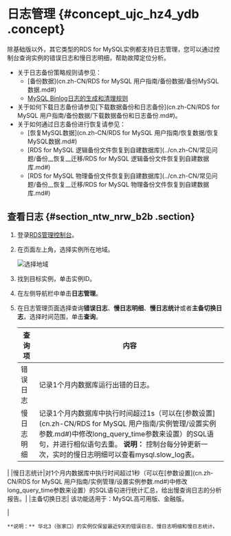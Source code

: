 # 日志管理 {#concept_ujc_hz4_ydb .concept}

除基础版以外，其它类型的RDS for MySQL实例都支持日志管理，您可以通过控制台查询实例的错误日志和慢日志明细，帮助故障定位分析。

-   关于日志备份策略规则请参见：
    -   [备份数据](cn.zh-CN/RDS for MySQL 用户指南/备份数据/备份MySQL数据.md#)
    -   [MySQL Binlog日志的生成和清理规则](https://help.aliyun.com/knowledge_detail/41815.html)
-   关于如何下载日志备份请参见[下载数据备份和日志备份](cn.zh-CN/RDS for MySQL 用户指南/备份数据/下载数据备份和日志备份.md#)。
-   关于如何通过日志备份进行恢复请参见：
    -   [恢复MySQL数据](cn.zh-CN/RDS for MySQL 用户指南/恢复数据/恢复MySQL数据.md#)
    -   [RDS for MySQL 逻辑备份文件恢复到自建数据库](../cn.zh-CN/常见问题/备份__恢复__迁移/RDS for MySQL 逻辑备份文件恢复到自建数据库.md#)
    -   [RDS for MySQL 物理备份文件恢复到自建数据库](../cn.zh-CN/常见问题/备份__恢复__迁移/RDS for MySQL 物理备份文件恢复到自建数据库.md#)

## 查看日志 {#section_ntw_nrw_b2b .section}

1.  登录[RDS管理控制台](https://rds.console.aliyun.com/)。
2.  在页面左上角，选择实例所在地域。

    ![选择地域](http://static-aliyun-doc.oss-cn-hangzhou.aliyuncs.com/assets/img/7814/156343441936543_zh-CN.png)

3.  找到目标实例，单击实例ID。
4.  在左侧导航栏中单击**日志管理**。
5.  在日志管理页面选择查询**错误日志**、**慢日志明细**、**慢日志统计**或者**主备切换日志**，选择时间范围，单击**查询**。

    |查询项|内容|
    |---|--|
    |错误日志|记录1个月内数据库运行出错的日志。|
    |慢日志明细|记录1个月内数据库中执行时间超过1s（可以在[参数设置](cn.zh-CN/RDS for MySQL 用户指南/实例管理/设置实例参数.md#)中修改long\_query\_time参数来设置）的SQL语句，并进行相似语句去重。 **说明：** 控制台每分钟更新一次，实时的慢日志明细可以查看mysql.slow\_log表。

 |
    |慢日志统计|对1个月内数据库中执行时间超过1秒（可以在[参数设置](cn.zh-CN/RDS for MySQL 用户指南/实例管理/设置实例参数.md#)中修改long\_query\_time参数来设置）的SQL语句进行统计汇总，给出慢查询日志的分析报告。|
    |主备切换日志| 该功能适用于：MySQL高可用版、金融版。

 |

    **说明：** 华北3（张家口）的实例仅保留最近9天的错误日志、慢日志明细和慢日志统计。


